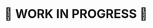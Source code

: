 <!-- About Project -->
# 🚧 WORK IN PROGRESS 🚧

<!-- Getting Started -->

<!-- Roadmap -->

<!-- MARKDOWN LINKS & IMAGES -->
<!-- https://www.markdownguide.org/basic-syntax/#reference-style-links -->
